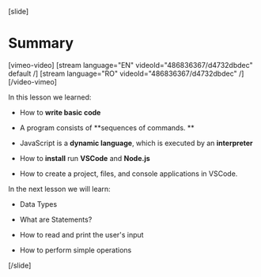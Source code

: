 [slide]
# Summary

[vimeo-video]
[stream language="EN" videoId="486836367/d4732dbdec" default /]
[stream language="RO" videoId="486836367/d4732dbdec"  /]
[/video-vimeo]

In this lesson we learned: 

- How to **write basic code**

- A program consists of **sequences of commands. **

- JavaScript is a **dynamic language**, which is executed by an **interpreter** 

- How to **install** run **VSCode** and **Node.js** 

- How to create a project, files, and console applications in VSCode. 

In the next lesson we will learn:

- Data Types

- What are Statements?

- How to read and print the user's input

- How to perform simple operations

[/slide]